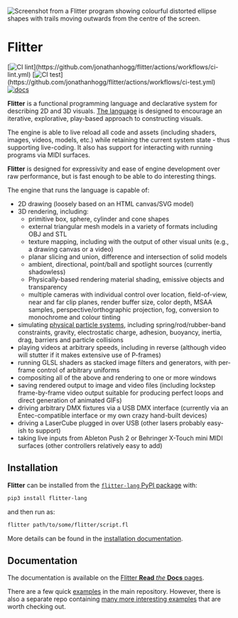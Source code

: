![Screenshot from a Flitter program showing colourful distorted ellipse shapes
with trails moving outwards from the centre of the screen.](https://github.com/jonathanhogg/flitter/raw/main/docs/header.jpg)

# Flitter

[![CI lint](https://github.com/jonathanhogg/flitter/actions/workflows/ci-lint.yml/badge.svg?)](https://github.com/jonathanhogg/flitter/actions/workflows/ci-lint.yml)
[![CI test](https://github.com/jonathanhogg/flitter/actions/workflows/ci-test.yml/badge.svg?)](https://github.com/jonathanhogg/flitter/actions/workflows/ci-test.yml)
[![docs](https://readthedocs.org/projects/flitter/badge/?version=latest)](https://flitter.readthedocs.io/en/latest/?badge=latest)

**Flitter** is a functional programming language and declarative system for
describing 2D and 3D visuals. [The
language](https://flitter.readthedocs.io/en/latest/language.html) is designed
to encourage an iterative, explorative, play-based approach to constructing
visuals.

The engine is able to live reload all code and assets (including shaders,
images, videos, models, etc.) while retaining the current system state - thus
supporting live-coding. It also has support for interacting with running
programs via MIDI surfaces.

**Flitter** is designed for expressivity and ease of engine development over
raw performance, but is fast enough to be able to do interesting things.

The engine that runs the language is capable of:

- 2D drawing (loosely based on an HTML canvas/SVG model)
- 3D rendering, including:
  - primitive box, sphere, cylinder and cone shapes
  - external triangular mesh models in a variety of formats including OBJ
    and STL
  - texture mapping, including with the output of other visual units (e.g., a
    drawing canvas or a video)
  - planar slicing and union, difference and intersection of solid models
  - ambient, directional, point/ball and spotlight sources (currently
    shadowless)
  - Physically-based rendering material shading, emissive objects and
    transparency
  - multiple cameras with individual control over location, field-of-view, near
    and far clip planes, render buffer size, color depth, MSAA samples,
    perspective/orthographic projection, fog, conversion to monochrome and
    colour tinting
- simulating [physical particle
systems](https://flitter.readthedocs.io/en/latest/physics.html), including
spring/rod/rubber-band constraints, gravity, electrostatic charge, adhesion,
buoyancy, inertia, drag, barriers and particle collisions
- playing videos at arbitrary speeds, including in reverse (although video will
stutter if it makes extensive use of P-frames)
- running GLSL shaders as stacked image filters and generators, with per-frame
control of arbitrary uniforms
- compositing all of the above and rendering to one or more windows
- saving rendered output to image and video files (including lockstep
frame-by-frame video output suitable for producing perfect loops and direct
generation of animated GIFs)
- driving arbitrary DMX fixtures via a USB DMX interface (currently via an
Entec-compatible interface or my own crazy hand-built devices)
- driving a LaserCube plugged in over USB (other lasers probably easy-ish to
support)
- taking live inputs from Ableton Push 2 or Behringer X-Touch mini MIDI
surfaces (other controllers relatively easy to add)

## Installation

**Flitter** can be installed from the [`flitter-lang` PyPI
package](https://pypi.org/project/flitter-lang/)  with:

```sh
pip3 install flitter-lang
```

and then run as:

```sh
flitter path/to/some/flitter/script.fl
```

More details can be found in the [installation
documentation](https://flitter.readthedocs.io/en/latest/install.html).

## Documentation

The documentation is available on the [Flitter **Read** *the* **Docs**
pages](https://flitter.readthedocs.io/).

There are a few quick
[examples](https://github.com/jonathanhogg/flitter/blob/main/examples)
in the main repository. However, there is also a separate repo containing [many
more interesting examples](https://github.com/jonathanhogg/flitter-examples)
that are worth checking out.
